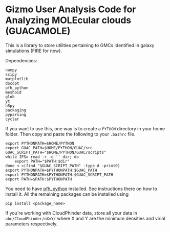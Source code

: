 # Gizmo User Analysis Code for Analyzing MOLEcular clouds (GUACAMOLE)

This is a library to store utilities pertaining to GMCs identified in galaxy simulations (FIRE for now).


Dependencies:
```
numpy
scipy
matplotlib
docopt
pfh_python
meshoid
glob
yt
h5py
packaging
pyparsing
cycler
```


If you want to use this, one way is to create a ```PYTHON``` directory in your home folder. Then copy and paste the following to your ```.bashrc``` file. 
```
export PYTHONPATH=$HOME/PYTHON
export GUAC_PATH=$HOME/PYTHON/GUAC/src
GUAC_SCRIPT_PATH="$HOME/PYTHON/GUAC/scripts"
while IFS= read -r -d '' dir; do
    export PATH="$PATH:$dir"
done < <(find "$GUAC_SCRIPT_PATH" -type d -print0)
export PYTHONPATH=$PYTHONPATH:$GUAC_PATH
export PYTHONPATH=$PYTHONPATH:$GUAC_SCRIPT_PATH
export PATH=$PATH:$PYTHONPATH
```

You need to have [pfh_python](https://bitbucket.org/phopkins/pfh_python/src/master/) installed. See instructions there on how to install it. All the remaining packages can be installed using 
```
pip install <package_name>
```

If you're working with CloudPhinder data, store all your data in ```abc/CloudPhinder/nXvY/``` where X and Y are the minimum densities and virial parameters respectively. 
